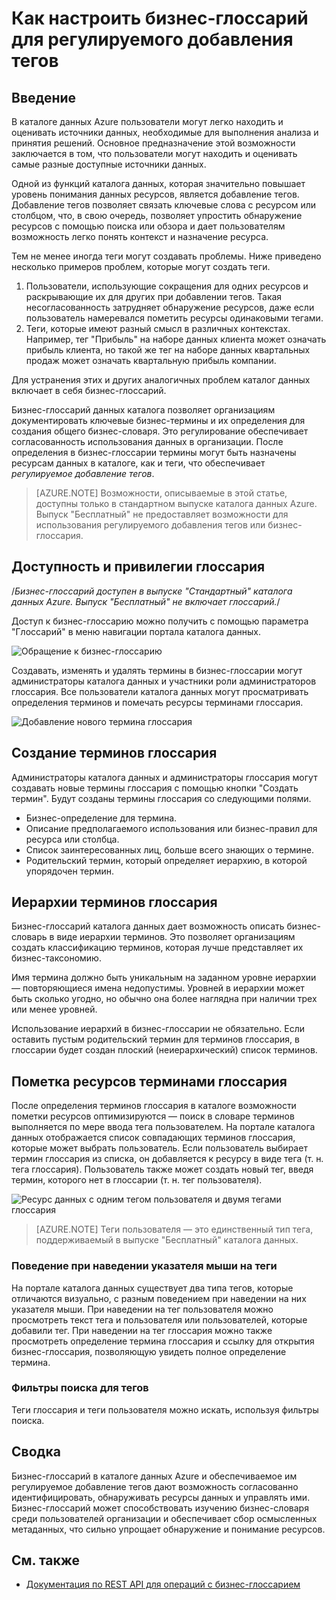 <properties
	pageTitle="Как настроить бизнес-глоссарий для регулируемого добавления тегов | Microsoft Azure"
	description="Практическое руководство, посвященное применению бизнес-глоссария в каталоге данных Azure для определения и использования общего бизнес-словаря для пометки зарегистрированных ресурсов данных."
	services="data-catalog"
	documentationCenter=""
	authors="steelanddata"
	manager="NA"
	editor=""
	tags=""/>
<tags
	ms.service="data-catalog"
	ms.devlang="NA"
	ms.topic="article"
	ms.tgt_pltfrm="NA"
	ms.workload="data-catalog"
	ms.date="09/21/2016"
	ms.author="maroche"/>

# Как настроить бизнес-глоссарий для регулируемого добавления тегов

## Введение

В каталоге данных Azure пользователи могут легко находить и оценивать источники данных, необходимые для выполнения анализа и принятия решений. Основное предназначение этой возможности заключается в том, что пользователи могут находить и оценивать самые разные доступные источники данных.

Одной из функций каталога данных, которая значительно повышает уровень понимания данных ресурсов, является добавление тегов. Добавление тегов позволяет связать ключевые слова с ресурсом или столбцом, что, в свою очередь, позволяет упростить обнаружение ресурсов с помощью поиска или обзора и дает пользователям возможность легко понять контекст и назначение ресурса.

Тем не менее иногда теги могут создавать проблемы. Ниже приведено несколько примеров проблем, которые могут создать теги.

1.	Пользователи, использующие сокращения для одних ресурсов и раскрывающие их для других при добавлении тегов. Такая несогласованность затрудняет обнаружение ресурсов, даже если пользователь намеревался пометить ресурсы одинаковыми тегами.
2.	Теги, которые имеют разный смысл в различных контекстах. Например, тег "Прибыль" на наборе данных клиента может означать прибыль клиента, но такой же тег на наборе данных квартальных продаж может означать квартальную прибыль компании.

Для устранения этих и других аналогичных проблем каталог данных включает в себя бизнес-глоссарий.

Бизнес-глоссарий данных каталога позволяет организациям документировать ключевые бизнес-термины и их определения для создания общего бизнес-словаря. Это регулирование обеспечивает согласованность использования данных в организации. После определения в бизнес-глоссарии термины могут быть назначены ресурсам данных в каталоге, как и теги, что обеспечивает _регулируемое добавление тегов_.

> [AZURE.NOTE] Возможности, описываемые в этой статье, доступны только в стандартном выпуске каталога данных Azure. Выпуск "Бесплатный" не предоставляет возможности для использования регулируемого добавления тегов или бизнес-глоссария.

## Доступность и привилегии глоссария

/*Бизнес-глоссарий доступен в выпуске "Стандартный" каталога данных Azure. Выпуск "Бесплатный" не включает глоссарий.*/

Доступ к бизнес-глоссарию можно получить с помощью параметра "Глоссарий" в меню навигации портала каталога данных.

![Обращение к бизнес-глоссарию](./media/data-catalog-how-to-business-glossary/01-portal-menu.png)


Создавать, изменять и удалять термины в бизнес-глоссарии могут администраторы каталога данных и участники роли администраторов глоссария. Все пользователи каталога данных могут просматривать определения терминов и помечать ресурсы терминами глоссария.

![Добавление нового термина глоссария](./media/data-catalog-how-to-business-glossary/02-new-term.png)


## Создание терминов глоссария

Администраторы каталога данных и администраторы глоссария могут создавать новые термины глоссария с помощью кнопки "Создать термин". Будут созданы термины глоссария со следующими полями.

* Бизнес-определение для термина.
* Описание предполагаемого использования или бизнес-правил для ресурса или столбца.
* Список заинтересованных лиц, больше всего знающих о термине.
* Родительский термин, который определяет иерархию, в которой упорядочен термин.


## Иерархии терминов глоссария

Бизнес-глоссарий каталога данных дает возможность описать бизнес-словарь в виде иерархии терминов. Это позволяет организациям создать классификацию терминов, которая лучше представляет их бизнес-таксономию.

Имя термина должно быть уникальным на заданном уровне иерархии — повторяющиеся имена недопустимы. Уровней в иерархии может быть сколько угодно, но обычно она более наглядна при наличии трех или менее уровней.

Использование иерархий в бизнес-глоссарии не обязательно. Если оставить пустым родительский термин для терминов глоссария, в глоссарии будет создан плоский (неиерархический) список терминов.

## Пометка ресурсов терминами глоссария

После определения терминов глоссария в каталоге возможности пометки ресурсов оптимизируются — поиск в словаре терминов выполняется по мере ввода тега пользователем. На портале каталога данных отображается список совпадающих терминов глоссария, которые может выбрать пользователь. Если пользователь выбирает термин глоссария из списка, он добавляется к ресурсу в виде тега (т. н. тега глоссария). Пользователь также может создать новый тег, введя термин, которого нет в глоссарии (т. н. тег пользователя).

![Ресурс данных с одним тегом пользователя и двумя тегами глоссария](./media/data-catalog-how-to-business-glossary/03-tagged-asset.png)

> [AZURE.NOTE] Теги пользователя — это единственный тип тега, поддерживаемый в выпуске "Бесплатный" каталога данных.

### Поведение при наведении указателя мыши на теги
На портале каталога данных существует два типа тегов, которые отличаются визуально, с разным поведением при наведении на них указателя мыши. При наведении на тег пользователя можно просмотреть текст тега и пользователя или пользователей, которые добавили тег. При наведении на тег глоссария можно также просмотреть определение термина глоссария и ссылку для открытия бизнес-глоссария, позволяющую увидеть полное определение термина.

### Фильтры поиска для тегов
Теги глоссария и теги пользователя можно искать, используя фильтры поиска.

## Сводка
Бизнес-глоссарий в каталоге данных Azure и обеспечиваемое им регулируемое добавление тегов дают возможность согласованно идентифицировать, обнаруживать ресурсы данных и управлять ими. Бизнес-глоссарий может способствовать изучению бизнес-словаря среди пользователей организации и обеспечивает сбор осмысленных метаданных, что сильно упрощает обнаружение и понимание ресурсов.

## См. также

- [Документация по REST API для операций с бизнес-глоссарием](https://msdn.microsoft.com/library/mt708855.aspx)

<!---HONumber=AcomDC_0921_2016-->